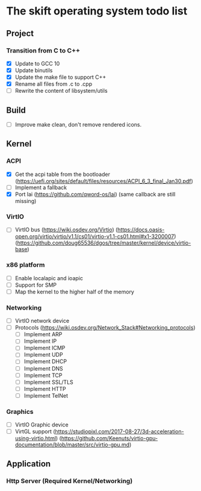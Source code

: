 # The skift operating system todo list

## Project

### Transition from C to C++
 - [x] Update to GCC 10
 - [x] Update binutils
 - [x] Update the make file to support C++
 - [x] Rename all files from .c to .cpp
 - [ ] Rewrite the content of libsystem/utils

## Build
 - [ ] Improve make clean, don't remove rendered icons. 

## Kernel

### ACPI
 - [x] Get the acpi table from the bootloader
    (https://uefi.org/sites/default/files/resources/ACPI_6_3_final_Jan30.pdf)
 - [ ] Implement a fallback
 - [x] Port lai
    (https://github.com/qword-os/lai) (same callback are still missing)

### VirtIO
 - [ ] VirtIO bus
    (https://wiki.osdev.org/Virtio)
    (https://docs.oasis-open.org/virtio/virtio/v1.1/cs01/virtio-v1.1-cs01.html#x1-3200007)
    (https://github.com/doug65536/dgos/tree/master/kernel/device/virtio-base)


### x86 platform
 - [ ] Enable localapic and ioapic
 - [ ] Support for SMP
 - [ ] Map the kernel to the higher half of the memory

### Networking
 - [ ] VirtIO network device
 - [ ] Protocols
 (https://wiki.osdev.org/Network_Stack#Networking_protocols)
    - [ ] Implement ARP
    - [ ] Implement IP
    - [ ] Implement ICMP
    - [ ] Implement UDP
    - [ ] Implement DHCP
    - [ ] Implement DNS
    - [ ] Implement TCP
    - [ ] Implement SSL/TLS
    - [ ] Implement HTTP
    - [ ] Implement TelNet

### Graphics
 - [ ] VirtIO Graphic device
 - [ ] VirtGL support
    (https://studiopixl.com/2017-08-27/3d-acceleration-using-virtio.html)
    (https://github.com/Keenuts/virtio-gpu-documentation/blob/master/src/virtio-gpu.md)

## Application

### Http Server (Required Kernel/Networking)
